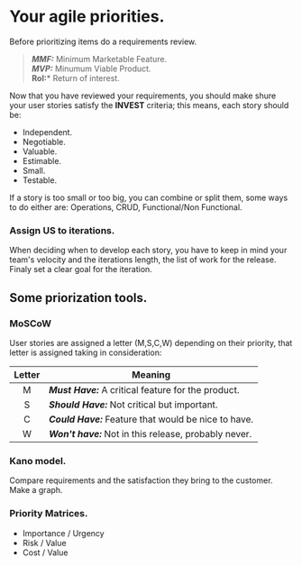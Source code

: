 # Your agile priorities.

Before prioritizing items do a requirements review. 

> ***MMF:*** Minimum Marketable Feature.  
***MVP:*** Minumum Viable Product.  
**RoI:*** Return of interest.

Now that you have reviewed your requirements, you should make shure your user stories satisfy the **INVEST** criteria; this means, each story should be:

- Independent.
- Negotiable.
- Valuable. 
- Estimable.
- Small.
- Testable.

If a story is too small or too big, you can combine or split them, some ways to do either are: Operations, CRUD, Functional/Non Functional.

### Assign US to iterations.

When deciding when to develop each story, you have to keep in mind your team's velocity and the iterations length, the list of work for the release. Finaly set a clear goal for the iteration.

## Some priorization tools.

### MoSCoW

User stories are assigned a letter (M,S,C,W) depending on their priority, that letter is assigned taking in consideration:

| Letter | Meaning |
| :----: | ------- |
| M | ***Must Have:*** A critical feature for the product. |
| S | ***Should Have:*** Not critical but important. |
| C | ***Could Have:*** Feature that would be nice to have. |
| W | ***Won't have:*** Not in this release, probably never. |

### Kano model.

Compare requirements and the satisfaction they bring to the customer. Make a graph.

### Priority Matrices.

- Importance / Urgency
- Risk / Value
- Cost / Value

